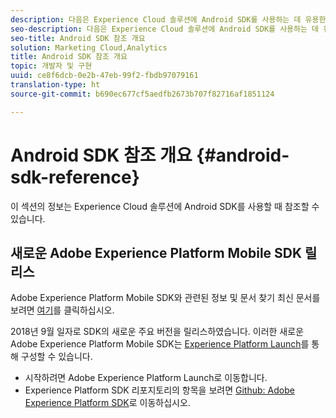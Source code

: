 ```yaml
---
description: 다음은 Experience Cloud 솔루션에 Android SDK를 사용하는 데 유용한 참조 자료입니다.
seo-description: 다음은 Experience Cloud 솔루션에 Android SDK를 사용하는 데 유용한 참조 자료입니다.
seo-title: Android SDK 참조 개요
solution: Marketing Cloud,Analytics
title: Android SDK 참조 개요
topic: 개발자 및 구현
uuid: ce8f6dcb-0e2b-47eb-99f2-fbdb97079161
translation-type: ht
source-git-commit: b690ec677cf5aedfb2673b707f82716af1851124

---
```



# Android SDK 참조 개요 {#android-sdk-reference}

이 섹션의 정보는 Experience Cloud 솔루션에 Android SDK를 사용할 때 참조할 수 있습니다.

## 새로운 Adobe Experience Platform Mobile SDK 릴리스

Adobe Experience Platform Mobile SDK와 관련된 정보 및 문서 찾기 최신 문서를 보려면 [여기](https://aep-sdks.gitbook.io/docs/)를 클릭하십시오.

2018년 9월 일자로 SDK의 새로운 주요 버전을 릴리스하였습니다. 이러한 새로운 Adobe Experience Platform Mobile SDK는 [Experience Platform Launch](https://www.adobe.com/kr/experience-platform/launch.html)를 통해 구성할 수 있습니다.

* 시작하려면 Adobe Experience Platform Launch로 이동합니다.
* Experience Platform SDK 리포지토리의 항목을 보려면 [Github: Adobe Experience Platform SDK](https://github.com/Adobe-Marketing-Cloud/acp-sdks)로 이동하십시오.
